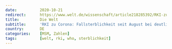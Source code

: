 ```yaml
---
date:          2020-10-21
redirect:      https://www.welt.de/wissenschaft/article218285392/RKI-zu-Corona-Fallsterblichkeit-seit-August-bei-deutlich-unter-1-Prozent.html
title:         Die Welt
subtitle:      'RKI zu Corona: Fallsterblichkeit seit August bei deutlich unter 1 Prozent'
country:       DE
categories:    [MSM, Zahlen]
tags:          [welt, rki, who, sterblichkeit]
---
```

